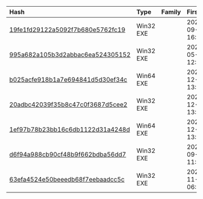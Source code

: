 |Hash|Type|Family|First_Seen|Name|
|:--|:--|:--|:--|:--|
|[19fe1fd29122a5092f7b680e5762fc19](https://www.virustotal.com/gui/file/19fe1fd29122a5092f7b680e5762fc19)|Win32 EXE||2022-09-23 16:01:22|TaskManager.exe|
|[995a682a105b3d2abbac6ea524305152](https://www.virustotal.com/gui/file/995a682a105b3d2abbac6ea524305152)|Win32 EXE||2023-05-15 12:35:01|obs.exe|
|[b025acfe918b1a7e694841d5d30ef34c](https://www.virustotal.com/gui/file/b025acfe918b1a7e694841d5d30ef34c)|Win64 EXE||2022-12-05 13:37:57|Request.exe|
|[20adbc42039f35b8c47c0f3687d5cee2](https://www.virustotal.com/gui/file/20adbc42039f35b8c47c0f3687d5cee2)|Win32 EXE||2022-12-05 13:37:35|Request.exe|
|[1ef97b78b23bb16c6db1122d31a4248d](https://www.virustotal.com/gui/file/1ef97b78b23bb16c6db1122d31a4248d)|Win64 EXE||2022-12-05 13:37:19|dvm.exe|
|[d6f94a988cb90cf48b9f662bdba56dd7](https://www.virustotal.com/gui/file/d6f94a988cb90cf48b9f662bdba56dd7)|Win32 EXE||2021-09-07 11:34:08|d6f94a988cb90cf48b9f662bdba56dd7.virus|
|[63efa4524e50beeedb68f7eebaadcc5c](https://www.virustotal.com/gui/file/63efa4524e50beeedb68f7eebaadcc5c)|Win32 EXE||2021-11-23 06:19:50|service.exe|
